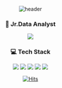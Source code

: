 <div align="center">
    
![header](https://capsule-render.vercel.app/api?type=transparent&color=D1C4E9&height=100&section=header&text=EunjiJeong%20&fontSize=50&fontColor=9B7DFD)

###   🌱 Jr.Data Analyst 
<a href="https://rare-troodon-9a1.notion.site/Jr-Data-Analysis-a2953f0b08b44eeeb4b5d1f0c2dddc70">
    <img 
        src="https://img.shields.io/badge/-RESUME-9B7DFD?style=flat-square&link=https://rare-troodon-9a1.notion.site/Jr-Data-Analysis-a2953f0b08b44eeeb4b5d1f0c2dddc70"
        style="height : auto; margin-left : 10px; margin-right : 10px;"/>
</a>

###  💻 Tech Stack
<img src="https://img.shields.io/badge/Python-3766AB?style=flat-square&logo=Python&logoColor=white"/></a>
<img src="https://img.shields.io/badge/Flask-000000?style=flat-square&logo=Flask&logoColor=white"/></a>
<img src="https://img.shields.io/badge/MySQL-4479A1?style=flat-square&logo=MySQL&logoColor=white"/></a>
<img src="https://img.shields.io/badge/CSS3-1572B6?style=flat-square&logo=CSS3&logoColor=white"/></a>
<img src="https://img.shields.io/badge/HTML5-E34F26?style=flat-square&logo=HTML5&logoColor=white"/></a>




[![Hits](https://hits.seeyoufarm.com/api/count/incr/badge.svg?url=https%3A%2F%2Fgithub.com%2Feeuunnjjiii&count_bg=%239B7DFD&title_bg=%23555555&icon=&icon_color=%239B7DFD&title=hits&edge_flat=true)](https://hits.seeyoufarm.com)

</div>
<!--
**eeuunnjjiii/eeuunnjjiii** is a ✨ _special_ ✨ repository because its `README.md` (this file) appears on your GitHub profile.

Here are some ideas to get you started:

- 🔭 I’m currently working on ...
- 🌱 I’m currently learning ...
- 👯 I’m looking to collaborate on ...
- 🤔 I’m looking for help with ...
- 💬 Ask me about ...
- 📫 How to reach me: ...
- 😄 Pronouns: ...
- ⚡ Fun fact: ...
-->


